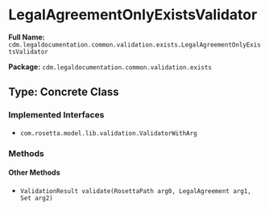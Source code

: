 # LegalAgreementOnlyExistsValidator

**Full Name:** `cdm.legaldocumentation.common.validation.exists.LegalAgreementOnlyExistsValidator`

**Package:** `cdm.legaldocumentation.common.validation.exists`

## Type: Concrete Class

### Implemented Interfaces

- `com.rosetta.model.lib.validation.ValidatorWithArg`

### Methods

#### Other Methods

- `ValidationResult validate(RosettaPath arg0, LegalAgreement arg1, Set arg2)`

